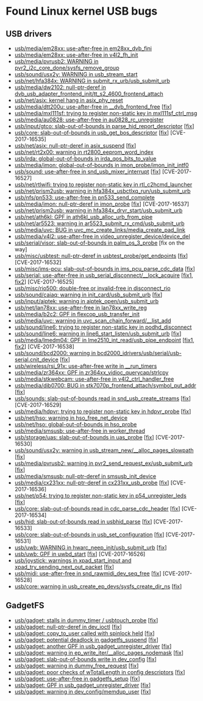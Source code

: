 # Found Linux kernel USB bugs

## USB drivers

* [usb/media/em28xx: use-after-free in em28xx_dvb_fini](https://groups.google.com/forum/#!topic/syzkaller/GcS_S4zY2ZQ)
* [usb/media/em28xx: use-after-free in v4l2_fh_init](https://groups.google.com/forum/#!topic/syzkaller/FnJq_QkwCLQ)
* [usb/media/pvrusb2: WARNING in pvr2_i2c_core_done/sysfs_remove_group](https://groups.google.com/forum/#!topic/syzkaller/0rKk1nKucQA)
* [usb/sound/usx2y: WARNING in usb_stream_start](https://groups.google.com/forum/#!topic/syzkaller/Gspr1ddXgHA)
* [usb/net/hfa384x: WARNING in submit_rx_urb/usb_submit_urb](https://groups.google.com/forum/#!topic/syzkaller/hO1s_STq2II)
* [usb/media/dw2102: null-ptr-deref in dvb_usb_adapter_frontend_init/tt_s2_4600_frontend_attach](https://groups.google.com/forum/#!topic/syzkaller/kmNvrHHgVg4)
* [usb/net/asix: kernel hang in asix_phy_reset](https://groups.google.com/forum/#!topic/syzkaller/3yQVZuxIO-w)
* [usb/media/dtt200u: use-after-free in __dvb_frontend_free](https://groups.google.com/forum/#!topic/syzkaller/0HJQqTm0G_g) [[fix](https://patchwork.linuxtv.org/patch/45218/)]
* [usb/media/mxl111sf: trying to register non-static key in mxl111sf_ctrl_msg](https://groups.google.com/forum/#!topic/syzkaller/Xlvm_cnulFA)
* [usb/media/au0828: use-after-free in au0828_rc_unregister](https://groups.google.com/forum/#!topic/syzkaller/3yL32uggAT0)
* [usb/input/gtco: slab-out-of-bounds in parse_hid_report_descriptor](https://groups.google.com/forum/#!topic/syzkaller/McWFcOsA47Y) [[fix](https://github.com/torvalds/linux/commit/a50829479f58416a013a4ccca791336af3c584c7)]
* [usb/core: slab-out-of-bounds in usb_get_bos_descriptor](https://groups.google.com/forum/#!topic/syzkaller/tzdz2fTB1K0) [[fix](https://github.com/torvalds/linux/commit/1c0edc3633b56000e18d82fc241e3995ca18a69e)] [CVE-2017-16535]
* [usb/net/asix: null-ptr-deref in asix_suspend](https://groups.google.com/forum/#!topic/syzkaller/_9a6pd-p_0E) [[fix](https://patchwork.kernel.org/patch/10039291/)]
* [usb/net/rt2x00: warning in rt2800_eeprom_word_index](https://groups.google.com/forum/#!topic/syzkaller/8vWPJ_maXQY)
* [usb/irda: global-out-of-bounds in irda_qos_bits_to_value](https://groups.google.com/forum/#!topic/syzkaller/PzxkGCumhwA)
* [usb/media/imon: global-out-of-bounds in imon_probe/imon_init_intf0](https://groups.google.com/forum/#!topic/syzkaller/o0LHaEe8Alg)
* [usb/sound: use-after-free in snd_usb_mixer_interrupt](https://groups.google.com/forum/#!topic/syzkaller/jf7GTr_g2CU) [[fix](https://github.com/torvalds/linux/commit/124751d5e63c823092060074bd0abaae61aaa9c4)] [CVE-2017-16527]
* [usb/net/rtlwifi: trying to register non-static key in rtl_c2hcmd_launcher](https://groups.google.com/forum/#!topic/syzkaller/vCTFZwPpmps)
* [usb/net/prism2usb: warning in hfa384x_usbctlxq_run/usb_submit_urb](https://groups.google.com/forum/#!topic/syzkaller/Bm5IO2dlcxA)
* [usb/nfs/pn533: use-after-free in pn533_send_complete](https://groups.google.com/forum/#!topic/syzkaller/-EkDbzlSuOY)
* [usb/media/imon: null-ptr-deref in imon_probe](https://groups.google.com/forum/#!topic/syzkaller/bBFN8imrjjo) [[fix](https://patchwork.kernel.org/patch/9994017/)] [CVE-2017-16537]
* [usb/net/prism2usb: warning in hfa384x_drvr_start/usb_submit_urb](https://groups.google.com/forum/#!topic/syzkaller/rPui1tYcrR0)
* [usb/net/ath6kl: GPF in ath6kl_usb_alloc_urb_from_pipe](https://groups.google.com/forum/#!topic/syzkaller/_ZE7_2A82Go)
* [usb/net/ar5523: warning in ar5523_submit_rx_cmd/usb_submit_urb](https://groups.google.com/forum/#!topic/syzkaller/5V7rYXYCuI4)
* [usb/media/uvc: BUG in uvc_mc_create_links/media_create_pad_link](https://groups.google.com/forum/#!topic/syzkaller/BOv81nh75TM)
* [usb/media/v4l2: use-after-free in video_unregister_device/device_del](https://groups.google.com/forum/#!topic/syzkaller/C2RyOxjhxh4)
* [usb/serial/visor: slab-out-of-bounds in palm_os_3_probe](https://groups.google.com/forum/#!topic/syzkaller/G5hNiJG2RXo) [fix on the way]
* [usb/misc/usbtest: null-ptr-deref in usbtest_probe/get_endpoints](https://groups.google.com/forum/#!topic/syzkaller/l3870gs3LhA) [[fix](https://github.com/torvalds/linux/commit/7c80f9e4a588f1925b07134bb2e3689335f6c6d8)] [CVE-2017-16532]
* [usb/misc/ims-pcu: slab-out-of-bounds in ims_pcu_parse_cdc_data](https://groups.google.com/forum/#!topic/syzkaller/q6jjr1OhqO8) [[fix](https://github.com/torvalds/linux/commit/ea04efee7635c9120d015dcdeeeb6988130cb67a)]
* [usb/serial: use-after-free in usb_serial_disconnect/__lock_acquire](https://groups.google.com/forum/#!topic/syzkaller/cMACrmo1x0k) [[fix1](https://github.com/torvalds/linux/commit/bd998c2e0df0469707503023d50d46cf0b10c787), [fix2](https://github.com/torvalds/linux/commit/299d7572e46f98534033a9e65973f13ad1ce9047)] [CVE-2017-16525]
* [usb/misc/rio500: double-free or invalid-free in disconnect_rio](https://groups.google.com/forum/#!topic/syzkaller/7JmbWaXqaIQ)
* [usb/sound/caiaq: warning in init_card/usb_submit_urb](https://groups.google.com/forum/#!topic/syzkaller/juLOtVudBkQ) [[fix](https://www.spinics.net/lists/linux-usb/msg161460.html)]
* [usb/input/aiptek: warning in aiptek_open/usb_submit_urb](https://groups.google.com/forum/#!topic/syzkaller/F7dVa-5YFlQ)
* [usb/net/lan78xx: use-after-free in lan78xx_write_reg](https://groups.google.com/forum/#!topic/syzkaller/5dEtqOKkv54)
* [usb/media/b2c2: GPF in flexcop_usb_transfer_init](https://groups.google.com/forum/#!topic/syzkaller/ToOkJ0Ox-HA)
* [usb/media/uvc: warning in uvc_scan_chain_forward/__list_add](https://groups.google.com/forum/#!topic/syzkaller/cEn3pmrYye4)
* [usb/sound/line6: trying to register non-static key in podhd_disconnect](https://groups.google.com/forum/#!topic/syzkaller/wEY6yXp-zC8)
* [usb/sound/line6: warning in line6_start_listen/usb_submit_urb](https://groups.google.com/forum/#!topic/syzkaller/33v4K1orrPk) [[fix](https://www.spinics.net/lists/linux-usb/msg161459.html)]
* [usb/media/lmedm04: GPF in lme2510_int_read/usb_pipe_endpoint](https://groups.google.com/forum/#!topic/syzkaller/XwNidsl4X04) [[fix1](https://patchwork.linuxtv.org/patch/44566/), [fix2](https://patchwork.linuxtv.org/patch/44567/)] [CVE-2017-16538]
* [usb/sound/bcd2000: warning in bcd2000_idrivers/usb/serial/usb-serial.cnit_device](https://groups.google.com/forum/#!topic/syzkaller/uU0anmKkD1w) [[fix](https://www.spinics.net/lists/linux-usb/msg161457.html)]
* [usb/wireless/rsi_91x: use-after-free write in __run_timers](https://groups.google.com/forum/#!topic/syzkaller/9IV2cQldrx0)
* [usb/media/zr364xx: GPF in zr364xx_vidioc_querycap/strlcpy](https://groups.google.com/forum/#!topic/syzkaller/-EuMlzvOHGo)
* [usb/media/stkwebcam: use-after-free in v4l2_ctrl_handler_free](https://groups.google.com/forum/#!topic/syzkaller/5kLo7aPtx1w)
* [usb/media/dib0700: BUG in stk7070p_frontend_attach/symbol_put_addr](https://groups.google.com/forum/#!topic/syzkaller/-d6ilzbVu_g) [[fix](https://www.spinics.net/lists/kernel/msg2639205.html)]
* [usb/sounds: slab-out-of-bounds read in snd_usb_create_streams](https://groups.google.com/forum/#!topic/syzkaller/rDzv5RP_f2M) [[fix](https://github.com/torvalds/linux/commit/bfc81a8bc18e3c4ba0cbaa7666ff76be2f998991)] [CVE-2017-16529]
* [usb/media/hdpvr: trying to register non-static key in hdpvr_probe](https://groups.google.com/forum/#!topic/syzkaller/ngC5SLvxPm4) [[fix](https://patchwork.kernel.org/patch/9966135/)]
* [usb/net/hso: warning in hso_free_net_device](https://groups.google.com/forum/#!topic/syzkaller/J4Ua_T43Tjw)
* [usb/net/hso: global-out-of-bounds in hso_probe](https://groups.google.com/forum/#!topic/syzkaller/TDPcSXI2nBA)
* [usb/media/smsusb: use-after-free in worker_thread](https://groups.google.com/forum/#!topic/syzkaller/RS7QUTKo23s)
* [usb/storage/uas: slab-out-of-bounds in uas_probe](https://groups.google.com/forum/#!topic/syzkaller/pCswO77gRlM) [[fix](https://github.com/torvalds/linux/commit/786de92b3cb26012d3d0f00ee37adf14527f35c4)] [CVE-2017-16530]
* [usb/sound/usx2y: warning in usb_stream_new/__alloc_pages_slowpath](https://groups.google.com/forum/#!topic/syzkaller/vGwGJW_H-0I) [[fix](https://github.com/torvalds/linux/commit/7682e399485fe19622b6fd82510b1f4551e48a25)]
* [usb/media/pvrusb2: warning in pvr2_send_request_ex/usb_submit_urb](https://groups.google.com/forum/#!topic/syzkaller/M2GeMYS0f6E) [[fix](https://www.spinics.net/lists/kernel/msg2639143.html)]
* [usb/media/smsusb: null-ptr-deref in smsusb_init_device](https://groups.google.com/forum/#!topic/syzkaller/yvhFawNoqxE)
* [usb/media/cx231xx: null-ptr-deref in cx231xx_usb_probe](https://groups.google.com/forum/#!topic/syzkaller/WlUAVfDvpRk) [[fix](https://patchwork.kernel.org/patch/9963527/)] [CVE-2017-16536]
* [usb/net/p54: trying to register non-static key in p54_unregister_leds](https://groups.google.com/forum/#!topic/syzkaller/H6mX3aQPvvQ) [[fix](https://patchwork.kernel.org/patch/9972281/)]
* [usb/core: slab-out-of-bounds read in cdc_parse_cdc_header](https://groups.google.com/forum/#!topic/syzkaller/nXnjqI73uPo) [[fix](https://github.com/torvalds/linux/commit/2e1c42391ff2556387b3cb6308b24f6f65619feb)] [CVE-2017-16534]
* [usb/hid: slab-out-of-bounds read in usbhid_parse](https://groups.google.com/forum/#!topic/syzkaller/CxkJ9QZgwlM) [[fix](https://github.com/torvalds/linux/commit/f043bfc98c193c284e2cd768fefabe18ac2fed9b)] [CVE-2017-16533]
* [usb/core: slab-out-of-bounds in usb_set_configuration](https://groups.google.com/forum/#!topic/syzkaller/hP6L-m59m_8) [[fix](https://github.com/torvalds/linux/commit/bd7a3fe770ebd8391d1c7d072ff88e9e76d063eb)] [CVE-2017-16531]
* [usb/uwb: WARNING in hwarc_neep_init/usb_submit_urb](https://groups.google.com/forum/#!topic/syzkaller/kxql4awIiR4) [[fix](https://github.com/torvalds/linux/commit/70e743e4cec3733dc13559f6184b35d358b9ef3f)]
* [usb/uwb: GPF in uwbd_start](https://groups.google.com/forum/#!topic/syzkaller/zROBxKXzHDk) [[fix](https://github.com/torvalds/linux/commit/bbf26183b7a6236ba602f4d6a2f7cade35bba043)] [CVE-2017-16526]
* [usb/joystick: warnings in xpad_start_input and xpad_try_sending_next_out_packet](https://groups.google.com/forum/#!topic/syzkaller/nMIkggZOUxA) [[fix](https://github.com/torvalds/linux/commit/122d6a347329818419b032c5a1776e6b3866d9b9)]
* [usb/midi: use-after-free in snd_rawmidi_dev_seq_free](https://groups.google.com/forum/#!topic/syzkaller/kuZzDHGkQu8) [[fix](https://github.com/torvalds/linux/commit/fc27fe7e8deef2f37cba3f2be2d52b6ca5eb9d57)] [CVE-2017-16528]
* [usb/core: warning in usb_create_ep_devs/sysfs_create_dir_ns](https://groups.google.com/forum/#!topic/syzkaller/wvB_W78nTh0) [[fix](https://github.com/torvalds/linux/commit/0a8fd1346254974c3a852338508e4a4cddbb35f1)]

## GadgetFS

* [usb/gadget: stalls in dummy_timer / usbtouch_probe](https://groups.google.com/forum/#!topic/syzkaller/9MKj0sRWn3Y) [[fix](https://github.com/torvalds/linux/commit/0173a68bfb0ad1c72a6ee39cc485aa2c97540b98)]
* [usb/gadget: null-ptr-deref in dev_ioctl](https://groups.google.com/forum/#!topic/syzkaller/ShlQyQLCe60) [[fix](https://github.com/torvalds/linux/commit/520b72fc64debf8a86c3853b8e486aa5982188f0)]
* [usb/gadget: copy_to_user called with spinlock held](https://groups.google.com/forum/#!topic/syzkaller/xmFE5DTHkME) [[fix](https://github.com/torvalds/linux/commit/6e76c01e71551cb221c1f3deacb9dcd9a7346784)]
* [usb/gadget: potential deadlock in gadgetfs_suspend](https://groups.google.com/forum/#!topic/syzkaller/J_It9ipKXhk) [[fix](https://github.com/torvalds/linux/commit/f16443a034c7aa359ddf6f0f9bc40d01ca31faea)]
* [usb/gadget: another GPF in usb_gadget_unregister_driver](https://groups.google.com/forum/#!topic/syzkaller/I6t-ToS5cxE) [[fix](https://github.com/torvalds/linux/commit/f50b878fed33e360d01dcdc31a8eeb1815d033d5)]
* [usb/gadget: warning in ep_write_iter/__alloc_pages_nodemask](https://groups.google.com/forum/#!topic/syzkaller/d2FD55alPqY) [[fix](https://github.com/torvalds/linux/commit/bb1107f7c6052c863692a41f78c000db792334bf)]
* [usb/gadget: slab-out-of-bounds write in dev_config](https://groups.google.com/forum/#!topic/syzkaller/Y4hEomcJgjY) [[fix](https://github.com/torvalds/linux/commit/faab50984fe6636e616c7cc3d30308ba391d36fd)]
* [usb/gadget: warning in dummy_free_request](https://groups.google.com/forum/#!topic/syzkaller/nNVKOT0fdaY) [[fix](https://github.com/torvalds/linux/commit/bcdbeb844773333d2d1c08004f3b3e25921040e5)]
* [usb/gadget: poor checks of wTotalLength in config descriptors](https://groups.google.com/forum/#!topic/syzkaller/PBWoEbmzrto) [[fix](https://github.com/torvalds/linux/commit/1c069b057dcf64fada952eaa868d35f02bb0cfc2)]
* [usb/gadget: use-after-free in gadgetfs_setup](https://groups.google.com/forum/#!topic/syzkaller/PBWoEbmzrto) [[fix](https://github.com/torvalds/linux/commit/add333a81a16abbd4f106266a2553677a165725f)]
* [usb/gadget: GPF in usb_gadget_unregister_driver](https://groups.google.com/forum/#!topic/syzkaller/HDawLBeeORI) [[fix](https://github.com/torvalds/linux/commit/7b01738112608ce47083178ae2b9ebadf02d32cc)]
* [usb/gadget: warning in dev_config/memdup_user](https://groups.google.com/forum/#!topic/syzkaller/bt6m57DyKLk) [[fix](https://github.com/torvalds/linux/commit/0994b0a257557e18ee8f0b7c5f0f73fe2b54eec1)]
